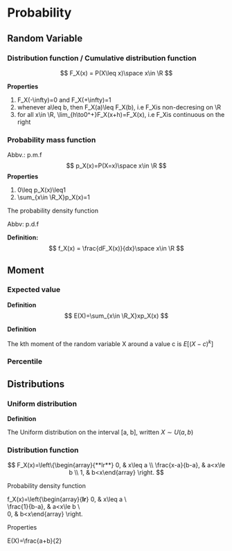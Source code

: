 # Probability

## Random Variable

### Distribution function / Cumulative distribution function
$$
F_X(x) = P(X\leq x)\space x\in \R 
$$

**Properties**
1. F_X(-\infty)=0 and F_X(+\infty)=1
2. whenever a\leq b, then F_X(a)\leq F_X(b), i.e F_Xis non-decresing on \R
3. for all x\in \R, \lim_{h\to0^+}F_X(x+h)=F_X(x), i.e F_Xis continuous on the right

### Probability mass function

Abbv.: p.m.f
$$
p_X(x)=P(X=x)\space x\in \R
$$
**Properties**

1. 0\leq p_X(x)\leq1
2. \sum_{x\in \R_X}p_X(x)=1

The probability density function

Abbv: p.d.f

**Definition:**
$$
f_X(x) = \frac{dF_X(x)}{dx}\space x\in \R
$$


## Moment

### Expected value

**Definition**
$$
E(X)=\sum_{x\in \R_X}xp_X(x)
$$


**Definition**

The kth moment of the random variable X around a value c is $E[(X-c)^k]$

### Percentile

## Distributions

### Uniform distribution

**Definition**

The Uniform distribution on the interval [a, b], written $X\sim U(a,b)$

### Distribution function
$$
F_X(x)=\left\{\begin{array}{**lr**} 0, & x\leq a \\
            	\frac{x-a}{b-a}, & a<x\le b \\  
             1, &   b<x\end{array} \right.
$$


Probability density function

f_X(x)=\left\{\begin{array}{**lr**} 0, & x\leq a \\  
            	\frac{1}{b-a}, & a<x\le b \\  
             0, &   b<x\end{array} \right.



Properties

E(X)=\frac{a+b}{2}


